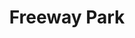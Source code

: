 ---
title: "Freeway Park"
hashtag: freeway-park
borders:
  - First Hill
  - Seattle Convention Center
tags:
  - park
  - Seattle
---